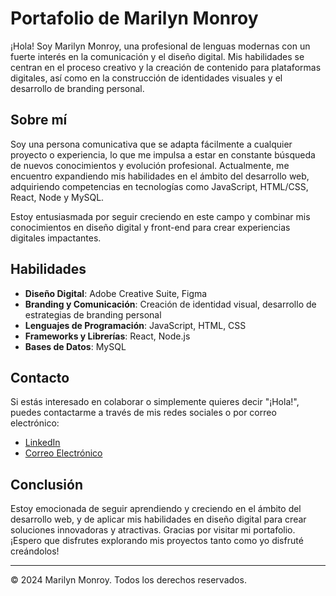 # Portafolio de Marilyn Monroy

¡Hola! Soy Marilyn Monroy, una profesional de lenguas modernas con un fuerte interés en la comunicación y el diseño digital. Mis habilidades se centran en el proceso creativo y la creación de contenido para plataformas digitales, así como en la construcción de identidades visuales y el desarrollo de branding personal.

## Sobre mí

Soy una persona comunicativa que se adapta fácilmente a cualquier proyecto o experiencia, lo que me impulsa a estar en constante búsqueda de nuevos conocimientos y evolución profesional. Actualmente, me encuentro expandiendo mis habilidades en el ámbito del desarrollo web, adquiriendo competencias en tecnologías como JavaScript, HTML/CSS, React, Node y MySQL.

Estoy entusiasmada por seguir creciendo en este campo y combinar mis conocimientos en diseño digital y front-end para crear experiencias digitales impactantes.

## Habilidades

- **Diseño Digital**: Adobe Creative Suite, Figma
- **Branding y Comunicación**: Creación de identidad visual, desarrollo de estrategias de branding personal
- **Lenguajes de Programación**: JavaScript, HTML, CSS
- **Frameworks y Librerías**: React, Node.js
- **Bases de Datos**: MySQL

## Contacto

Si estás interesado en colaborar o simplemente quieres decir "¡Hola!", puedes contactarme a través de mis redes sociales o por correo electrónico:

- [LinkedIn](https://www.linkedin.com/in/marilyn-aragon-monroy/)
- [Correo Electrónico](mailto:aragonmmarilynt@gmail.com)

## Conclusión

Estoy emocionada de seguir aprendiendo y creciendo en el ámbito del desarrollo web, y de aplicar mis habilidades en diseño digital para crear soluciones innovadoras y atractivas. Gracias por visitar mi portafolio. ¡Espero que disfrutes explorando mis proyectos tanto como yo disfruté creándolos!

---

© 2024 Marilyn Monroy. Todos los derechos reservados.
